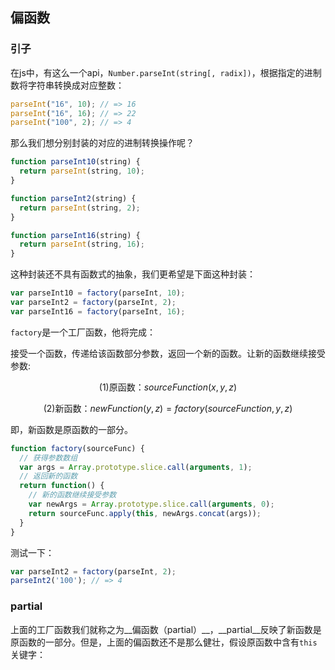 ## 偏函数
### 引子
在js中，有这么一个api，`Number.parseInt(string[, radix])`，根据指定的进制数将字符串转换成对应整数：
```js
parseInt("16", 10); // => 16
parseInt("16", 16); // => 22
parseInt("100", 2); // => 4
```

那么我们想分别封装的对应的进制转换操作呢？
```js
function parseInt10(string) {
  return parseInt(string, 10);
}

function parseInt2(string) {
  return parseInt(string, 2);
}

function parseInt16(string) {
  return parseInt(string, 16);
}
```

这种封装还不具有函数式的抽象，我们更希望是下面这种封装：
```js
var parseInt10 = factory(parseInt, 10);
var parseInt2 = factory(parseInt, 2);
var parseInt16 = factory(parseInt, 16);
```

`factory`是一个工厂函数，他将完成：

接受一个函数，传递给该函数部分参数，返回一个新的函数。让新的函数继续接受参数:

$$ (1) \mbox{原函数：} sourceFunction(x,y,z)$$

$$ (2) \mbox{新函数：} newFunction(y, z) = factory(sourceFunction,y,z)$$

即，新函数是原函数的一部分。

```js
function factory(sourceFunc) {
  // 获得参数数组
  var args = Array.prototype.slice.call(arguments, 1);
  // 返回新的函数
  return function() {
    // 新的函数继续接受参数
    var newArgs = Array.prototype.slice.call(arguments, 0);
    return sourceFunc.apply(this, newArgs.concat(args));
  }
}
```

测试一下：
```js
var parseInt2 = factory(parseInt, 2);
parseInt2('100'); // => 4
```

### partial
上面的工厂函数我们就称之为__偏函数（partial）__，__partial__反映了新函数是原函数的一部分。但是，上面的偏函数还不是那么健壮，假设原函数中含有`this`关键字：
```js

```